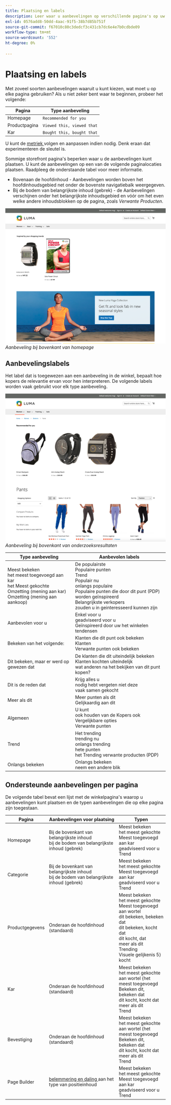```yaml
---
title: Plaatsing en labels
description: Leer waar u aanbevelingen op verschillende pagina's op uw plaats en suggesties voor vaak gebruikte etiketten voor elk aanbevelingstype kunt plaatsen.
exl-id: 0576add8-50dd-4aac-91f5-38b7d85b751f
source-git-commit: f67010c80c3dedcf3c431cb7dc6e4e7b0cdbde09
workflow-type: tm+mt
source-wordcount: '552'
ht-degree: 0%

---
```


# Plaatsing en labels

Met zoveel soorten aanbevelingen waaruit u kunt kiezen, wat moet u op elke pagina gebruiken? Als u niet zeker bent waar te beginnen, probeer het volgende:

| Pagina | Type aanbeveling |
|---|---|
| Homepage | `Recommended for you` |
| Productpagina | `Viewed this, viewed that` |
| Kar | `Bought this, bought that` |

U kunt de [ metriek ](workspace.md) volgen en aanpassen indien nodig. Denk eraan dat experimenteren de sleutel is.

Sommige storefront pagina&#39;s beperken waar u de aanbevelingen kunt plaatsen. U kunt de aanbevelingen op een van de volgende paginalocaties plaatsen. Raadpleeg de onderstaande tabel voor meer informatie.

- Bovenaan de hoofdinhoud - Aanbevelingen worden boven het hoofdinhoudsgebied net onder de bovenste navigatiebalk weergegeven.
- Bij de bodem van belangrijkste inhoud (gebrek) - de Aanbevelingen verschijnen onder het belangrijkste inhoudsgebied en vóór om het even welke andere inhoudsblokken op de pagina, zoals _Verwante Producten_.

![ plaatsing van de Aanbeveling ](assets/storefront-home-page-top.png)
_Aanbeveling bij bovenkant van homepage_

## Aanbevelingslabels

Het label dat is toegewezen aan een aanbeveling in de winkel, bepaalt hoe kopers de relevantie ervan voor hen interpreteren. De volgende labels worden vaak gebruikt voor elk type aanbeveling.

![ plaatsing van de Aanbeveling ](assets/storefront-search-results-top.png)
_Aanbeveling bij bovenkant van onderzoeksresultaten_

| Type aanbeveling | Aanbevolen labels |
|---|---|
| Meest bekeken <br> het meest toegevoegd aan kar <br> het Meest gekochte <br> Omzetting (mening aan kar) <br> Omzetting (mening aan aankoop) | De populairste <br> Populaire punten <br> Trend <br> Populair nu <br> onlangs populaire <br> Populaire punten die door dit punt (PDP) worden geïnspireerd <br> Belangrijkste verkopers <br> zouden u in geinteresseerd kunnen zijn |
| Aanbevolen voor u | Enkel voor u <br> geadviseerd voor u <br> Geïnspireerd door uw het winkelen tendensen |
| Bekeken van het volgende: | Klanten die dit punt ook bekeken <br> Klanten <br> Verwante punten ook bekeken |
| Dit bekeken, maar er werd op gewezen dat | De klanten die dit uiteindelijk bekeken <br> Klanten kochten uiteindelijk <br> wat anderen na het bekijken van dit punt kopen? |
| Dit is de reden dat | Krijg alles u <br> nodig hebt vergeten niet deze <br> vaak samen gekocht |
| Meer als dit | Meer punten als dit <br> Gelijkaardig aan dit |
| Algemeen | U kunt <br> ook houden van de Kopers ook <br> Vergelijkbare opties <br> Verwante punten |
| Trend | Het trending <br> trending nu <br> onlangs trending <br> hete punten <br> het Trending verwante producten (PDP) |
| Onlangs bekeken | Onlangs bekeken <br> neem een andere blik |

## Ondersteunde aanbevelingen per pagina

De volgende tabel bevat een lijst met de winkelpagina&#39;s waarop u aanbevelingen kunt plaatsen en de typen aanbevelingen die op elke pagina zijn toegestaan.

| Pagina | Aanbevelingen voor plaatsing | Typen |
|---|---|---|
| Homepage | Bij de bovenkant van belangrijkste inhoud <br> bij de bodem van belangrijkste inhoud (gebrek) | Meest bekeken <br> het meest gekochte <br> Meest toegevoegd aan kar <br> geadviseerd voor u <br> Trend |
| Categorie | Bij de bovenkant van belangrijkste inhoud <br> bij de bodem van belangrijkste inhoud (gebrek) | Meest bekeken <br> het meest gekochte <br> Meest toegevoegd aan kar <br> geadviseerd voor u <br> Trend |
| Productgegevens | Onderaan de hoofdinhoud (standaard) | Meest bekeken <br> het meest gekochte <br> Meest toegevoegd aan wortel <br> dit bekeken, bekeken dat <br> dit bekeken, kocht dat <br> dit kocht, dat <br> meer als dit <br> Trending <br> Visuele gelijkenis 5&rbrace; kocht |
| Kar | Onderaan de hoofdinhoud (standaard) | Meest bekeken <br> het meest gekochte <br> aan wortel &lbrace;het meest toegevoegd <br> Bekeken dit, bekeken dat <br> dit kocht, kocht dat <br> meer als dit <br> Trend<br> |
| Bevestiging | Onderaan de hoofdinhoud (standaard) | Meest bekeken <br> het meest gekochte <br> aan wortel &lbrace;het meest toegevoegd <br> Bekeken dit, bekeken dat <br> dit kocht, kocht dat <br> meer als dit <br> Trend<br> |
| Page Builder | [ belemmering en daling ](https://experienceleague.adobe.com/docs/commerce-admin/page-builder/add-content/recommendations.html) aan het type van positieinhoud | Meest bekeken <br> het meest gekochte <br> Meest toegevoegd aan kar <br> geadviseerd voor u <br> Trend |
